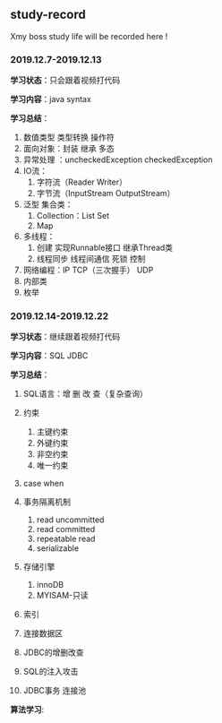 ## study-record

Xmy  boss study life will be recorded here !

### 2019.12.7-2019.12.13 

**学习状态**：只会跟着视频打代码 

**学习内容**：java syntax 

**学习总结**：

1. 数值类型 类型转换 操作符 
2. 面向对象：封装 继承 多态 
3. 异常处理 ：uncheckedException checkedException 
4. IO流： 
   1. 字符流（Reader Writer） 
   2. 字节流（InputStream OutputStream） 
5. 泛型 集合类： 
    1. Collection：List Set 
    2. Map 
6. 多线程： 
    1. 创建  实现Runnable接口  继承Thread类 
    2. 线程同步  线程间通信 死锁 控制 
7. 网络编程：IP TCP（三次握手） UDP 
8. 内部类 
9. 枚举

### 2019.12.14-2019.12.22

**学习状态**：继续跟着视频打代码 

**学习内容**：SQL JDBC 

**学习总结**：

1. SQL语言：增 删 改 查（复杂查询）   

2. 约束  
   1. 主键约束   
   2. 外键约束  
   3. 非空约束  
   4. 唯一约束  
   
3. case when  

4. 事务隔离机制  
   1. read uncommitted
   2. read committed
   3. repeatable read
   4. serializable  
   
5. 存储引擎  
   1. innoDB
   2. MYISAM-只读  
   
6. 索引  

7. 连接数据区

8. JDBC的增删改查

9. SQL的注入攻击

10. JDBC事务 连接池

**算法学习**: 


